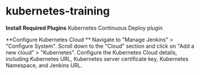 # kubernetes-training

**Install Required Plugins**
  Kubernetes Continuous Deploy plugin

**Configure Kubernetes Cloud **
Navigate to "Manage Jenkins" > "Configure System".
Scroll down to the "Cloud" section and click on "Add a new cloud" > "Kubernetes".
Configure the Kubernetes Cloud details, including Kubernetes URL, Kubernetes server certificate key, Kubernetes Namespace, and Jenkins URL.
